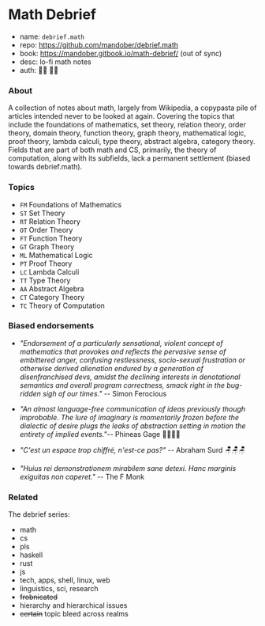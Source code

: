 # Math Debrief

- name: `debrief.math`
- repo: https://github.com/mandober/debrief.math
- book: https://mandober.gitbook.io/math-debrief/ (out of sync)
- desc: lo-fi math notes
- auth: 🚌🚏 🐀👜

### About

A collection of notes about math, largely from Wikipedia, a copypasta pile of articles intended never to be looked at again. Covering the topics that include the foundations of mathematics, set theory, relation theory, order theory, domain theory, function theory, graph theory, mathematical logic, proof theory, lambda calculi, type theory, abstract algebra, category theory. Fields that are part of both math and CS, primarily, the theory of computation, along with its subfields, lack a permanent settlement (biased towards debrief.math).


### Topics

* `FM` Foundations of Mathematics
* `ST` Set Theory
* `RT` Relation Theory
* `OT` Order Theory
* `FT` Function Theory
* `GT` Graph Theory
* `ML` Mathematical Logic
* `PT` Proof Theory
* `LC` Lambda Calculi
* `TT` Type Theory
* `AA` Abstract Algebra
* `CT` Category Theory
* `TC` Theory of Computation


### Biased endorsements

* *"Endorsement of a particularly sensational, violent concept of mathematics that provokes and reflects the pervasive sense of embittered anger, confusing restlessness, socio-sexual frustration or otherwise derived alienation endured by a generation of disenfranchised devs, amidst the declining interests in denotational semantics and overall program correctness, smack right in the bug-ridden sigh of our times."* -- Simon Ferocious

* _"An almost language-free communication of ideas previously though improbable. The lure of imaginary is momentarily frozen before the dialectic of desire plugs the leaks of abstraction setting in motion the entirety of implied events."_-- Phineas Gage 👨‍🚒👨‍🚒

* _"C'est un espace trop chiffré, n'est-ce pas?"_ -- Abraham Surd 🪑🪑🪑

* _"Huius rei demonstrationem mirabilem sane detexi. Hanc marginis exiguitas non caperet."_ -- The F Monk


### Related

The debrief series:
- math
- cs
- pls
- haskell
- rust
- js
- tech, apps, shell, linux, web
- linguistics, sci, research
- ~~frobnicated~~
- hierarchy and hierarchical issues
- ~~certain~~ topic bleed across realms

